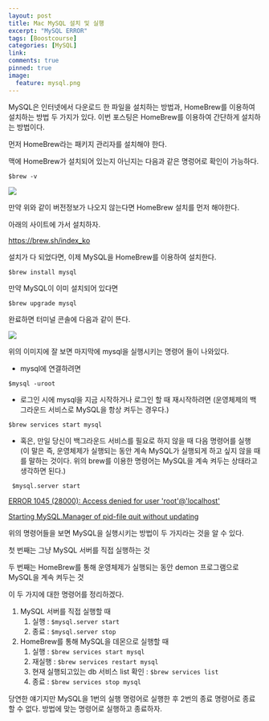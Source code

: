 ```yaml
---
layout: post
title: Mac MySQL 설치 및 실행
excerpt: "MySQL ERROR"
tags: [Boostcourse]
categories: [MySQL]
link:
comments: true
pinned: true
image:
  feature: mysql.png
---
```




MySQL은 인터넷에서 다운로드 한 파일을 설치하는 방법과, HomeBrew를 이용하여 설치하는 방법 두 가지가 있다. 이번 포스팅은 HomeBrew를 이용하여 간단하게 설치하는 방법이다.



먼저 HomeBrew라는 패키지 관리자를 설치해야 한다.

맥에 HomeBrew가 설치되어 있는지 아닌지는 다음과 같은 명렁어로 확인이 가능하다.

```$brew -v```



![](/img/mysqlinstall_2.png)



만약 위와 같이 버전정보가 나오지 않는다면 HomeBrew 설치를 먼저 해야한다.

아래의 사이트에 가서 설치하자.

https://brew.sh/index_ko



설치가 다 되었다면, 이제 MySQL을 HomeBrew를 이용하여 설치한다.

```$brew install mysql```

만약 MySQL이 이미 설치되어 있다면 

```$brew upgrade mysql```

완료하면 터미널 콘솔에 다음과 같이 뜬다.

![](/img/mysqlinstall_1.png)

위의 이미지에 잘 보면 마지막에 mysql을 실행시키는 명령어 들이 나와있다.

* mysql에 연결하려면 

```$mysql -uroot```

* 로그인 시에 mysql을 지금 시작하거나 로그인 할 때 재시작하려면 (운영체제의 백그라운드 서비스로 MySQL을 항상 켜두는 경우다.)

```$brew services start mysql```

* 혹은, 만일 당신이 백그라운드 서비스를 필요로 하지 않을 때 다음 명령어를 실행 (이 말은 즉, 운영체제가 실행되는 동안 계속 MySQL가 실행되게 하고 싶지 않을 때를 말하는 것이다. 위의 brew를 이용한 명령어는 MySQL을 계속 켜두는 상태라고 생각하면 된다.)

``` $mysql.server start```



[ERROR 1045 (28000): Access denied for user 'root'@'localhost'](https://youduk.netlify.com/mysql/2018/06/13/ERROR-1045-(28000)-Access-denied-for-user-'root'@'localhost'.html)

[Starting MySQL.Manager of pid-file quit without updating](https://youduk.netlify.com/mysql/2018/06/13/ERROR-Starting-MySQL.Manager-of-pid-file-quit-without-updating.html)



위의 명령어들을 보면 MySQL을 실행시키는 방법이 두 가지라는 것을 알 수 있다.

첫 번째는 그냥 MySQL 서버를 직접 실행하는 것

두 번째는 HomeBrew를 통해 운영체제가 실행되는 동안 demon 프로그램으로 MySQL을 계속 켜두는 것

이 두 가지에 대한 명령어를 정리하겠다.



1. MySQL 서버를 직접 실행할 때
   1. 실행 : ```$mysql.server start```
   2. 종료 : ```$mysql.server stop```
2. HomeBrew를 통해 MySQL을 데몬으로 실행할 때
   1. 실행 : ```$brew services start mysql```
   2. 재실행 : ```$brew services restart mysql``` 
   3. 현재 실행되고있는 db 서비스 list 확인 : ```$brew services list```
   4. 종료 : ```$brew services stop mysql```



당연한 얘기지만 MySQL을 1번의 실행 명렁어로 실행한 후 2번의 종료 명령어로 종료할 수 없다. 방법에 맞는 명령어로 실행하고 종료하자.

